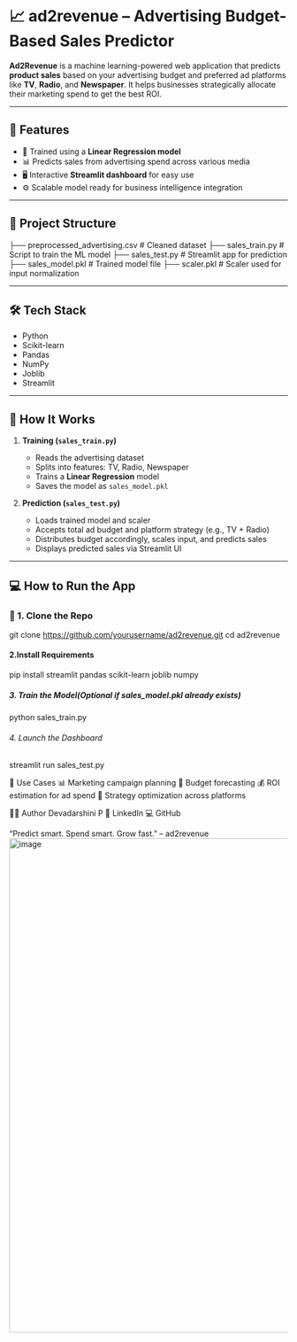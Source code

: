 # 📈 ad2revenue – Advertising Budget-Based Sales Predictor

**Ad2Revenue** is a machine learning-powered web application that predicts **product sales** based on your advertising budget and preferred ad platforms like **TV**, **Radio**, and **Newspaper**. It helps businesses strategically allocate their marketing spend to get the best ROI.

---

## 🚀 Features

- 🧠 Trained using a **Linear Regression model**
- 📊 Predicts sales from advertising spend across various media
- 🖥️ Interactive **Streamlit dashboard** for easy use
- ⚙️ Scalable model ready for business intelligence integration

---

## 📁 Project Structure
├── preprocessed_advertising.csv # Cleaned dataset
├── sales_train.py # Script to train the ML model
├── sales_test.py # Streamlit app for prediction
├── sales_model.pkl # Trained model file
├── scaler.pkl # Scaler used for input normalization


---

## 🛠 Tech Stack

- Python
- Scikit-learn
- Pandas
- NumPy
- Joblib
- Streamlit

---

## 🧪 How It Works

1. **Training (`sales_train.py`)**
   - Reads the advertising dataset
   - Splits into features: TV, Radio, Newspaper
   - Trains a **Linear Regression** model
   - Saves the model as `sales_model.pkl`

2. **Prediction (`sales_test.py`)**
   - Loads trained model and scaler
   - Accepts total ad budget and platform strategy (e.g., TV + Radio)
   - Distributes budget accordingly, scales input, and predicts sales
   - Displays predicted sales via Streamlit UI

---

## 💻 How to Run the App

### 🔹 1. Clone the Repo

git clone https://github.com/yourusername/ad2revenue.git
cd ad2revenue 

#### 2.Install Requirements
pip install streamlit pandas scikit-learn joblib numpy

##### 3. Train the Model(Optional if sales_model.pkl already exists)
python sales_train.py

###### 4. Launch the Dashboard
streamlit run sales_test.py

🧠 Use Cases
📊 Marketing campaign planning
🧾 Budget forecasting
💰 ROI estimation for ad spend
📍 Strategy optimization across platforms

👩‍💻 Author
Devadarshini P
🔗 LinkedIn
💻 GitHub

“Predict smart. Spend smart. Grow fast.” – ad2revenue
<img width="1906" height="893" alt="image" src="https://github.com/user-attachments/assets/1fa8c375-7f83-4446-b2c3-667c6669e7b6" />




